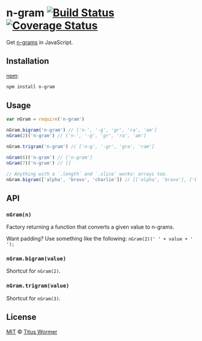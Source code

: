 # n-gram [![Build Status][travis-badge]][travis] [![Coverage Status][codecov-badge]][codecov]

Get [n-grams][wiki] in JavaScript.

## Installation

[npm][]:

```bash
npm install n-gram
```

## Usage

```js
var nGram = require('n-gram')

nGram.bigram('n-gram') // ['n-', '-g', 'gr', 'ra', 'am']
nGram(2)('n-gram') // ['n-', '-g', 'gr', 'ra', 'am']

nGram.trigram('n-gram') // ['n-g', '-gr', 'gra', 'ram']

nGram(6)('n-gram') // ['n-gram']
nGram(7)('n-gram') // []

// Anything with a `.length` and `.slice` works: arrays too.
nGram.bigram(['alpha', 'bravo', 'charlie']) // [['alpha', 'bravo'], ['bravo', 'charlie']]
```

## API

### `nGram(n)`

Factory returning a function that converts a given value to n-grams.

Want padding?  Use something like the following: `nGram(2)(' ' + value + ' ');`

### `nGram.bigram(value)`

Shortcut for `nGram(2)`.

### `nGram.trigram(value)`

Shortcut for `nGram(3)`.

## License

[MIT][license] © [Titus Wormer][author]

<!-- Definitions -->

[travis-badge]: https://img.shields.io/travis/words/n-gram.svg

[travis]: https://travis-ci.org/words/n-gram

[codecov-badge]: https://img.shields.io/codecov/c/github/words/n-gram.svg

[codecov]: https://codecov.io/github/words/n-gram

[npm]: https://docs.npmjs.com/cli/install

[license]: license

[author]: https://wooorm.com

[wiki]: https://en.wikipedia.org/wiki/N-gram
